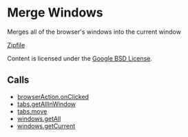 
Merge Windows
=======

Merges all of the browser's windows into the current window

[Zipfile](http://developer.chrome.com/extensions/examples/api/windows/merge_windows.zip)

Content is licensed under the [Google BSD License](https://developers.google.com/open-source/licenses/bsd).

Calls
-----

* [browserAction.onClicked](https://developer.chrome.com/extensions/browserAction#event-onClicked)
* [tabs.getAllInWindow](https://developer.chrome.com/extensions/tabs#method-getAllInWindow)
* [tabs.move](https://developer.chrome.com/extensions/tabs#method-move)
* [windows.getAll](https://developer.chrome.com/extensions/windows#method-getAll)
* [windows.getCurrent](https://developer.chrome.com/extensions/windows#method-getCurrent)